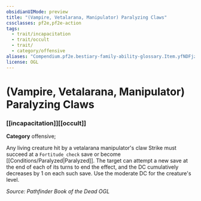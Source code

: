 ```yaml
---
obsidianUIMode: preview
title: "(Vampire, Vetalarana, Manipulator) Paralyzing Claws"
cssclasses: pf2e,pf2e-action
tags:
  - trait/incapacitation
  - trait/occult
  - trait/
  - category/offensive
aliases: "Compendium.pf2e.bestiary-family-ability-glossary.Item.yfNDFjz7VBvvLwee"
license: OGL
---
```

# (Vampire, Vetalarana, Manipulator) Paralyzing Claws

### [[incapacitation]][[occult]]

**Category** offensive; 




Any living creature hit by a vetalarana manipulator's claw Strike must succeed at a `Fortitude check` save or become [[Conditions/Paralyzed|Paralyzed]]. The target can attempt a new save at the end of each of its turns to end the effect, and the DC cumulatively decreases by 1 on each such save. Use the moderate DC for the creature's level.

*Source: Pathfinder Book of the Dead*
*OGL*